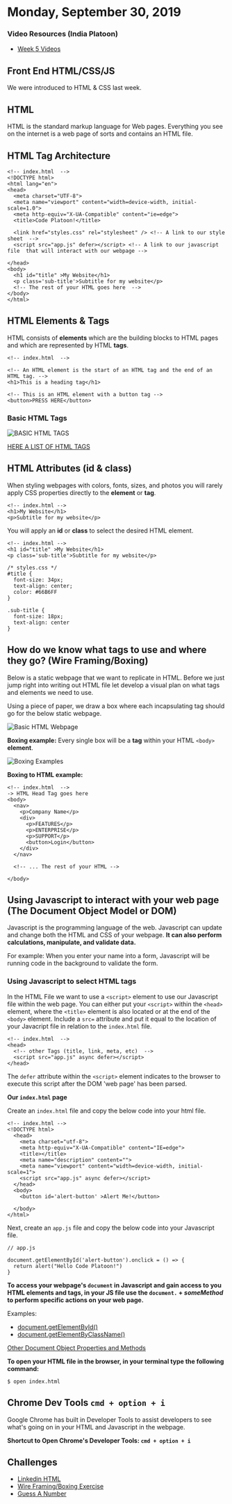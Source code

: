 Monday, September 30, 2019
=======================
### Video Resources (India Platoon)
- [Week 5 Videos](https://www.youtube.com/playlist?list=PLu0CiQ7bzwESUO8TDdosfRHzU6V2wPOrT)

## Front End HTML/CSS/JS

We were introduced to HTML & CSS last week.

## HTML

HTML is the standard markup language for Web pages. Everything you see on the internet is a web page of sorts and contains an HTML file.

## HTML Tag Architecture

```
<!-- index.html  -->
<!DOCTYPE html>
<html lang="en">
<head>
  <meta charset="UTF-8">
  <meta name="viewport" content="width=device-width, initial-scale=1.0">
  <meta http-equiv="X-UA-Compatible" content="ie=edge">
  <title>Code Platoon!</title>

  <link href="styles.css" rel="stylesheet" /> <!-- A link to our style sheet  -->
  <script src="app.js" defer></script> <!-- A link to our javascript file  that will interact with our webpage -->

</head>
<body>
  <h1 id="title" >My Website</h1>
  <p class='sub-title'>Subtitle for my website</p>
  <!-- The rest of your HTML goes here  -->
</body>
</html>

```

## HTML Elements & Tags

HTML consists of __elements__ which are the building blocks to HTML pages and which are represented by HTML __tags__.
```
<!-- index.html  -->

<!-- An HTML element is the start of an HTML tag and the end of an HTML tag. -->
<h1>This is a heading tag</h1>

<!-- This is an HTML element with a button tag -->
<button>PRESS HERE</button>
```

### Basic HTML Tags

![BASIC HTML TAGS](https://github.com/julietplatoon/curriculum/blob/master/week-05/images/Basic%20HTML%20Tags.png)

[HERE A LIST OF HTML TAGS](https://www.w3schools.com/tags/ref_byfunc.asp)


## HTML Attributes (__id__ & __class__)

When styling webpages with colors, fonts, sizes, and photos you will rarely apply CSS properties directly to the __element__ or __tag__.
```
<!-- index.html -->
<h1>My Website</h1>
<p>Subtitle for my website</p>
```

You will apply an __id__ or __class__ to select the desired HTML element.

```
<!-- index.html -->
<h1 id="title" >My Website</h1>
<p class='sub-title'>Subtitle for my website</p>
```

```
/* styles.css */
#title {
  font-size: 34px;
  text-align: center;
  color: #66B6FF
}

.sub-title {
  font-size: 18px;
  text-align: center
}
```

## How do we know what tags to use and where they go? (Wire Framing/Boxing)

Below is a static webpage that we want to replicate in HTML. Before we just jump right into writing out HTML file let develop a visual plan on what tags and elements we need to use.

Using a piece of paper, we draw a box where each incapsulating tag should go for the below static webpage.


![Basic HTML Webpage](https://github.com/julietplatoon/curriculum/blob/master/week-05/images/html_static_page.png)


__Boxing example:__
Every single box will be a __tag__ within your HTML `<body>` __element__.

![Boxing Examples](https://github.com/julietplatoon/curriculum/blob/master/week-05/images/boxing.png)

__Boxing to HTML example:__

```
<!-- index.html  -->
-> HTML Head Tag goes here
<body>
  <nav>
    <p>Company Name</p>
    <div>
      <p>FEATURES</p>
      <p>ENTERPRISE</p>
      <p>SUPPORT</p>
      <button>Login</button>
    </div>
  </nav>

  <!-- ... The rest of your HTML -->

</body>

```

## Using Javascript to interact with your web page (The Document Object Model or DOM)

Javascript is the programming language of the web. Javascript can update and change both the HTML and CSS of your webpage. __It can also perform calculations, manipulate, and validate data.__

For example: When you enter your name into a form, Javascript will be running code in the background to validate the form.

### __Using Javascript to select HTML tags__

In the HTML File we want to use a `<script>` element to use our Javascript file within the web page. You can either put your `<script>` within the `<head>` element, where the `<title>` element is also located or at the end of the `<body>` element. Include a `src=` attribute and put it equal to the location of your Javacript file in relation to the `index.html` file.
```
<!-- index.html  -->
<head>
  <!-- other Tags (title, link, meta, etc)  -->
  <script src="app.js" async defer></script>
</head>
```

The `defer` attribute within the `<script>` element indicates to the browser to execute this script after the DOM 'web page' has been parsed.

__Our `index.html` page__

Create an `index.html` file and copy the below code into your html file.
```
<!-- index.html -->
<!DOCTYPE html>
  <head>
    <meta charset="utf-8">
    <meta http-equiv="X-UA-Compatible" content="IE=edge">
    <title></title>
    <meta name="description" content="">
    <meta name="viewport" content="width=device-width, initial-scale=1">
    <script src="app.js" async defer></script>
  </head>
  <body>
    <button id='alert-button' >Alert Me!</button>

  </body>
</html>
```

Next, create an `app.js` file and copy the below code into your Javascript file.
```
// app.js

document.getElementById('alert-button').onclick = () => {
  return alert("Hello Code Platoon!")
}
```

__To access your webpage's `document` in Javascript and gain access to you HTML elements and tags, in your JS file use the `document.` + *someMethod* to perform specific actions on your web page.__

Examples:
* [document.getElementById()](https://developer.mozilla.org/en-US/docs/Web/API/Document/getElementById)
* [document.getElementByClassName()](https://developer.mozilla.org/en-US/docs/Web/API/Document/getElementsByClassName)

[Other Document Object Properties and Methods](https://www.w3schools.com/jsref/dom_obj_document.asp)

__To open your HTML file in the browser, in your terminal type the following command:__

`$ open index.html`

## Chrome Dev Tools `cmd + option + i`

Google Chrome has built in Developer Tools to assist developers to see what's going on in your HTML and Javascript in the webpage.

__Shortcut to Open Chrome's Developer Tools: `cmd + option + i`__

## Challenges

* [Linkedin HTML](https://github.com/julietplatoon/linkedin-html)
* [Wire Framing/Boxing Exercise](https://github.com/julietplatoon/wire-framing-boxing-exercise)
* [Guess A Number](https://github.com/julietplatoon/number-guessing-game)

